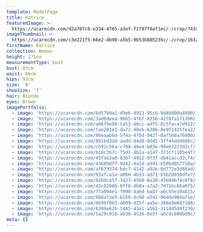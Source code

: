 ```yaml
---
template: ModelPage
title: Katrice
featuredImage: >-
  https://ucarecdn.com/d2a707c6-e334-4765-a3ef-f1f97f0af1ec/-/crop/743x464/0,0/-/preview/
imageThumbnail: >-
  https://ucarecdn.com/c3e221f5-66e2-4b90-a5b5-9b53b885235c/-/crop/1632x1840/0,0/-/preview/
firstName: Katrice
collection: Women
height: 171cm
measurementType: bust
bust: 83cm
waist: 66cm
hips: 92cm
size: '8'
shoeSize: '7'
hair: Blonde
eyes: Brown
imagePortfolio:
  - image: 'https://ucarecdn.com/6d57b9a1-d9e6-4913-95c6-9d4b800a4990/'
  - image: 'https://ucarecdn.com/3ad6deea-9bb5-4f6f-8256-42f8fa171390/'
  - image: 'https://ucarecdn.com/a06fbe98-5a53-46cc-adf5-8c5faca7d912/'
  - image: 'https://ucarecdn.com/fae201e1-da71-40eb-b386-8e9f1425fea2/'
  - image: 'https://ucarecdn.com/96eaab6d-5f4a-476d-942f-0af5b6a76880/'
  - image: 'https://ucarecdn.com/881bd3dd-aedd-44dd-9dd1-3ff44dd4b8bc/'
  - image: 'https://ucarecdn.com/cb92c56a-c798-46e4-b03e-99e02223d2cf/'
  - image: 'https://ucarecdn.com/b18c3b7c-f5d1-4b1a-a147-373cf1105e4f/'
  - image: 'https://ucarecdn.com/45fde2a8-8367-4912-9f3f-d841accd2cf4/'
  - image: 'https://ucarecdn.com/43689dff-9d42-4a1d-a591-650bd857710a/'
  - image: 'https://ucarecdn.com/af679374-bec7-4142-a92e-0d772e3d88ad/'
  - image: 'https://ucarecdn.com/93afca1a-a060-4b33-ad71-b5b2d030dfe7/'
  - image: 'https://ucarecdn.com/02bdca57-3423-4560-8a38-45604b74c0f8/'
  - image: 'https://ucarecdn.com/42c82606-0ff8-4b8a-a7a3-7d71bc66a0f5/'
  - image: 'https://ucarecdn.com/77a094e1-f090-4a6d-bab7-a6c55e10ab15/'
  - image: 'https://ucarecdn.com/988af3e5-b156-4c68-a542-06dde984a71e/'
  - image: 'https://ucarecdn.com/9b99f803-a609-425f-aa5e-388e9e687108/'
  - image: 'https://ucarecdn.com/6309e62b-1445-43a1-a561-3114d540f239/'
  - image: 'https://ucarecdn.com/5a29c016-ab30-4526-8e5f-a6cdcb00bd9c/'
meta: {}
---
```


